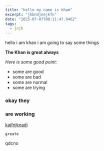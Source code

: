 ```yaml
---
title: "hello my name is kham"
excerpt: "jkbndjnejkfn"
date: "2025-07-07T08:11:47.946Z"
tags:
  - jnjb
---
```


hello i am khan i am going to say some things 

**The Khan is great always**

*Here is some good point:*

- some are good
- some are bad
- some are normal 
- some are trying

### okay they 

### are working 

[kajfnjknadj ](usman.com)

```
greate 
```

qdcno